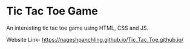 # Tic Tac Toe Game

An interesting tic tac toe game using HTML, CSS and JS.

Website Link- https://nageshpanchling.github.io/Tic_Tac_Toe.github.io/
